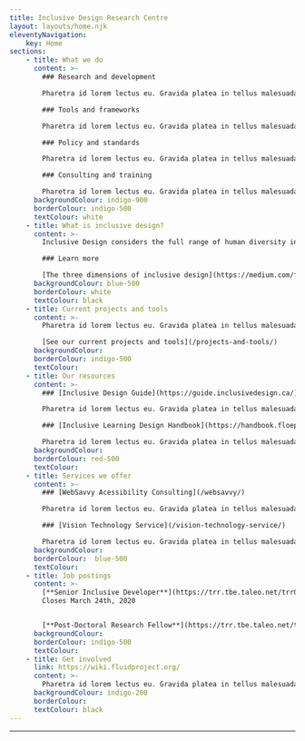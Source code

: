 ```yaml
---
title: Inclusive Design Research Centre
layout: layouts/home.njk
eleventyNavigation:
    key: Home
sections:
    - title: What we do
      content: >-
        ### Research and development

        Pharetra id lorem lectus eu. Gravida platea in tellus malesuada.

        ### Tools and frameworks

        Pharetra id lorem lectus eu. Gravida platea in tellus malesuada.

        ### Policy and standards

        Pharetra id lorem lectus eu. Gravida platea in tellus malesuada.

        ### Consulting and training

        Pharetra id lorem lectus eu. Gravida platea in tellus malesuada.
      backgroundColour: indigo-900
      borderColour: indigo-500
      textColour: white
    - title: What is inclusive design?
      content: >-
        Inclusive Design considers the full range of human diversity in respect to ability, language, culture, gender, age, and other forms of human difference.

        ### Learn more

        [The three dimensions of inclusive design](https://medium.com/fwd50/the-three-dimensions-of-inclusive-design-part-one-103cad1ffdc2)
      backgroundColour: blue-500
      borderColour: white
      textColour: black
    - title: Current projects and tools
      content: >-
        Pharetra id lorem lectus eu. Gravida platea in tellus malesuada.

        [See our current projects and tools](/projects-and-tools/)
      backgroundColour: 
      borderColour: indigo-500
      textColour:
    - title: Our resources
      content: >-
        ### [Inclusive Design Guide](https://guide.inclusivedesign.ca/)

        Pharetra id lorem lectus eu. Gravida platea in tellus malesuada.

        ### [Inclusive Learning Design Handbook](https://handbook.floeproject.org/)

        Pharetra id lorem lectus eu. Gravida platea in tellus malesuada.
      backgroundColour: 
      borderColour: red-500
      textColour:
    - title: Services we offer
      content: >-
        ### [WebSavvy Acessibility Consulting](/websavvy/)

        Pharetra id lorem lectus eu. Gravida platea in tellus malesuada.

        ### [Vision Technology Service](/vision-technology-service/)

        Pharetra id lorem lectus eu. Gravida platea in tellus malesuada.
      backgroundColour: 
      borderColour:  blue-500
      textColour:
    - title: Job postings
      content: >-
        [**Senior Inclusive Developer**](https://trr.tbe.taleo.net/trr01/ats/careers/v2/viewRequisition?org=OCADU&cws=37&rid=1828)<br />
        Closes March 24th, 2020


        [**Post-Doctoral Research Fellow**](https://trr.tbe.taleo.net/trr01/ats/careers/v2/viewRequisition?org=OCADU&cws=37&rid=1811)
      backgroundColour: 
      borderColour: indigo-500
      textColour:
    - title: Get involved
      link: https://wiki.fluidproject.org/
      content: >-
        Pharetra id lorem lectus eu. Gravida platea in tellus malesuada.
      backgroundColour: indigo-200
      borderColour: 
      textColour: black
---
```

***
